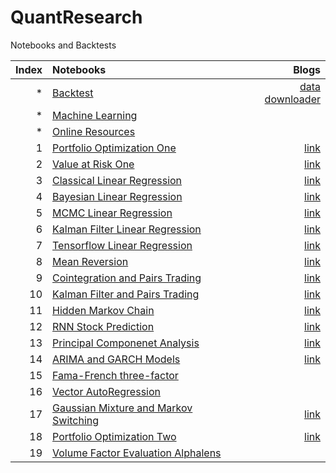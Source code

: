# QuantResearch
Notebooks and Backtests

|Index |Notebooks                                                                         |Blogs        |
|----:|:---------------------------------------------------------------------------------|-----------:|
|* |  [Backtest](./backtest)    |[data downloader](./backtest/hist_downloader.py)|
|* |  [Machine Learning](./ml)    ||
|* |  [Online Resources](./Resources.md)    ||
|1 |  [Portfolio Optimization One](./notebooks/portfolio_management_one.py)    |[link](https://letianzj.github.io/portfolio-management-one.html)|
|2 |  [Value at Risk One](./notebooks/value_at_risk_one.py)    |[link](https://letianzj.github.io/value-at-risk-one.html)|
|3 |  [Classical Linear Regression](./notebooks/classical_linear_regression.py)    |[link](https://letianzj.github.io/classical-linear-regression.html)|
|4 |  [Bayesian Linear Regression](./notebooks/bayesian_linear_regression.py)    |[link](https://letianzj.github.io/bayesian-linear-regression.html)|
|5 |  [MCMC Linear Regression](./notebooks/mcmc_linear_regression.py)    |[link](https://letianzj.github.io/mcmc-linear-regression.html)|
|6 |  [Kalman Filter Linear Regression](./notebooks/kalman_filter_linear_regression.py)    |[link](https://letianzj.github.io/kalman-filter-linear-regression.html)|
|7 |  [Tensorflow Linear Regression](./notebooks/tensorflow_linear_regression.ipynb)    |[link](https://letianzj.github.io/tensorflow-linear-regression.html)|
|8 |  [Mean Reversion](./notebooks/mean_reversion.py)    |[link](https://letianzj.github.io/mean-reversion.html)|
|9 |  [Cointegration and Pairs Trading](./notebooks/cointegration_pairs_trading.py)    |[link](https://letianzj.github.io/cointegration-pairs-trading.html)|
|10 |  [Kalman Filter and Pairs Trading](./notebooks/pairs_trading_kalman_filter.py)    |[link](https://letianzj.github.io/kalman-filter-pairs-trading.html)|
|11 |  [Hidden Markov Chain](./notebooks/hidden_markov_chain.py)    |[link](https://letianzj.github.io/hidden-markov-chain.html)|
|12 |  [RNN Stock Prediction](./notebooks/rnn_stock_prediction.py)    |[link](https://letianzj.github.io/rnn-stock-prediction.html)|
|13 |  [Principal Componenet Analysis](./notebooks/principal_component_analysis.ipynb)    |[link](https://letianzj.github.io/principal-component-analysis.html)|
|14 |  [ARIMA and GARCH Models](./notebooks/arima_garch.ipynb)    |[link](https://letianzj.github.io/arima-garch-model.html)|
|15 |  [Fama-French three-factor](./notebooks/fama_french.ipynb)    |&nbsp;|
|16 |  [Vector AutoRegression](./notebooks/vector_autoregression.ipynb)    |&nbsp;|
|17 |  [Gaussian Mixture and Markov Switching](./notebooks/gaussian_mixture_markov_switching.ipynb)    |[link](https://letianzj.github.io/gaussian-mixture-markov-regime-switching.html)|
|18 |  [Portfolio Optimization Two](./backtest/portfolio_optimization.py)    |[link](https://letianzj.github.io/portfolio-management-two.html)|
|19 |  [Volume Factor Evaluation Alphalens](./notebooks/volume_factor_alphalens.ipynb)    |&nbsp;|

```python

```